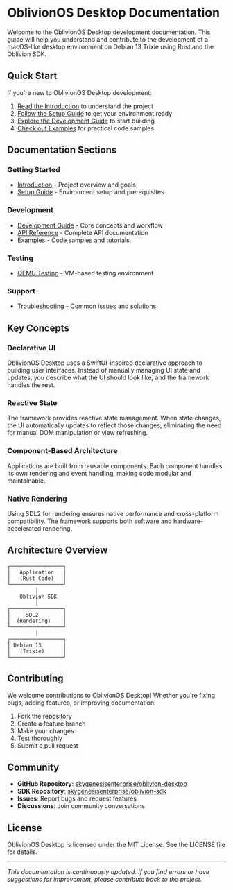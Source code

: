 # OblivionOS Desktop Documentation

Welcome to the OblivionOS Desktop development documentation. This guide will help you understand and contribute to the development of a macOS-like desktop environment on Debian 13 Trixie using Rust and the Oblivion SDK.

## Quick Start

If you're new to OblivionOS Desktop development:

1. [Read the Introduction](introduction.md) to understand the project
2. [Follow the Setup Guide](setup.md) to get your environment ready
3. [Explore the Development Guide](development.md) to start building
4. [Check out Examples](examples.md) for practical code samples

## Documentation Sections

### Getting Started
- [Introduction](introduction.md) - Project overview and goals
- [Setup Guide](setup.md) - Environment setup and prerequisites

### Development
- [Development Guide](development.md) - Core concepts and workflow
- [API Reference](api-reference.md) - Complete API documentation
- [Examples](examples.md) - Code samples and tutorials

### Testing
- [QEMU Testing](qemu-testing.md) - VM-based testing environment

### Support
- [Troubleshooting](troubleshooting.md) - Common issues and solutions

## Key Concepts

### Declarative UI
OblivionOS Desktop uses a SwiftUI-inspired declarative approach to building user interfaces. Instead of manually managing UI state and updates, you describe what the UI should look like, and the framework handles the rest.

### Reactive State
The framework provides reactive state management. When state changes, the UI automatically updates to reflect those changes, eliminating the need for manual DOM manipulation or view refreshing.

### Component-Based Architecture
Applications are built from reusable components. Each component handles its own rendering and event handling, making code modular and maintainable.

### Native Rendering
Using SDL2 for rendering ensures native performance and cross-platform compatibility. The framework supports both software and hardware-accelerated rendering.

## Architecture Overview

```
┌─────────────────┐
│   Application   │
│   (Rust Code)   │
└─────────────────┘
         │
    Oblivion SDK
         │
┌─────────────────┐
│     SDL2        │
│  (Rendering)    │
└─────────────────┘
         │
┌─────────────────┐
│ Debian 13       │
│   (Trixie)      │
└─────────────────┘
```

## Contributing

We welcome contributions to OblivionOS Desktop! Whether you're fixing bugs, adding features, or improving documentation:

1. Fork the repository
2. Create a feature branch
3. Make your changes
4. Test thoroughly
5. Submit a pull request

## Community

- **GitHub Repository**: [skygenesisenterprise/oblivion-desktop](https://github.com/skygenesisenterprise/oblivion-desktop)
- **SDK Repository**: [skygenesisenterprise/oblivion-sdk](https://github.com/skygenesisenterprise/oblivion-sdk)
- **Issues**: Report bugs and request features
- **Discussions**: Join community conversations

## License

OblivionOS Desktop is licensed under the MIT License. See the LICENSE file for details.

---

*This documentation is continuously updated. If you find errors or have suggestions for improvement, please contribute back to the project.*